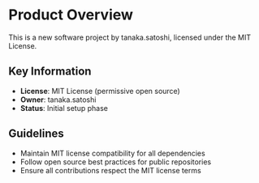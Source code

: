 # Product Overview

This is a new software project by tanaka.satoshi, licensed under the MIT License.

## Key Information
- **License**: MIT License (permissive open source)
- **Owner**: tanaka.satoshi
- **Status**: Initial setup phase

## Guidelines
- Maintain MIT license compatibility for all dependencies
- Follow open source best practices for public repositories
- Ensure all contributions respect the MIT license terms